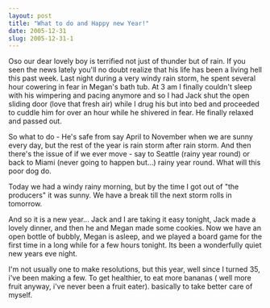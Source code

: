 ```yaml
---
layout: post
title: "What to do and Happy new Year!"
date: 2005-12-31
slug: 2005-12-31-1
---
```


Oso our dear lovely boy is terrified not just of thunder but of rain.  If you seen the news lately you&apos;ll no doubt realize that his life has been a living hell this past week.  Last night during a very windy rain storm, he spent several hour cowering in fear in Megan&apos;s bath tub.  At 3 am I finally couldn&apos;t sleep with his wimpering  and pacing anymore and so I had Jack shut the open sliding door (love that fresh air) while I drug his but into bed and proceeded to cuddle him for over an hour while he shivered in fear.  He finally relaxed and passed out.

So what to do - He&apos;s safe from say April to November when we are sunny every day, but the rest of the year is rain storm after rain storm.  And then there&apos;s the issue of if we ever move - say to Seattle (rainy year round) or back to Miami (never going to happen but...) rainy year round.  What will this poor dog do.

Today we had a windy rainy morning, but by the time I got out of &quot;the producers&quot; it was sunny.  We have a break till the next storm rolls in tomorrow.

And so it is a new year... Jack and I are taking it easy tonight, Jack made a lovely dinner, and then he and Megan made some cookies.  Now we have an open bottle of bubbly,  Megan is asleep, and we played a board game for the first time in a long while for a few hours tonight.  Its been a wonderfully quiet new years eve night.

I&apos;m not usually one to make resolutions, but this year, well since I turned 35, i&apos;ve been making a few.  To get healthier, to eat more bananas ( well more fruit anyway, i&apos;ve never been a fruit eater). basically to take better care of myself.

